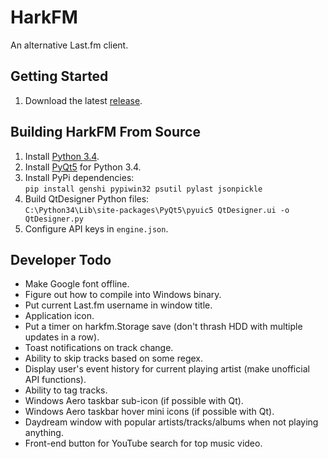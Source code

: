 # HarkFM
An alternative Last.fm client.

## Getting Started
1. Download the latest [release](https://github.com/emmercm/HarkFM/releases).

## Building HarkFM From Source
1. Install [Python 3.4](https://www.python.org/downloads/).
2. Install [PyQt5](https://www.riverbankcomputing.com/software/pyqt/download5) for Python 3.4.
3. Install PyPi dependencies:<br/>
`pip install genshi pypiwin32 psutil pylast jsonpickle`
4. Build QtDesigner Python files:<br/>
`C:\Python34\Lib\site-packages\PyQt5\pyuic5 QtDesigner.ui -o QtDesigner.py`
5. Configure API keys in `engine.json`.

## Developer Todo
- Make Google font offline.
- Figure out how to compile into Windows binary.
- Put current Last.fm username in window title.
- Application icon.
- Put a timer on harkfm.Storage save (don't thrash HDD with multiple updates in a row).
- Toast notifications on track change.
- Ability to skip tracks based on some regex.
- Display user's event history for current playing artist (make unofficial API functions).
- Ability to tag tracks.
- Windows Aero taskbar sub-icon (if possible with Qt).
- Windows Aero taskbar hover mini icons (if possible with Qt).
- Daydream window with popular artists/tracks/albums when not playing anything.
- Front-end button for YouTube search for top music video.
